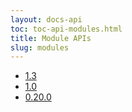 ```yaml
---
layout: docs-api
toc: toc-api-modules.html
title: Module APIs
slug: modules
---
```


 - [1.3](v/1.3)
 - [1.0](v/1.0)
 - [0.20.0](v/0.20.0)
